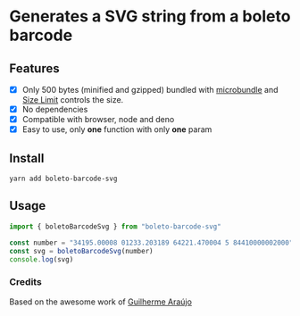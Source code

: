 # Generates a SVG string from a boleto barcode

## Features

- [x] Only 500 bytes (minified and gzipped) bundled with [microbundle](https://github.com/developit/microbundle) and [Size Limit](https://github.com/ai/size-limit) controls the size.
- [x] No dependencies
- [x] Compatible with browser, node and deno
- [x] Easy to use, only **one** function with only **one** param

## Install

`yarn add boleto-barcode-svg`

## Usage

```js
import { boletoBarcodeSvg } from "boleto-barcode-svg"

const number = "34195.00008 01233.203189 64221.470004 5 84410000002000"
const svg = boletoBarcodeSvg(number)
console.log(svg)
```

### Credits

Based on the awesome work of [Guilherme Araújo](https://github.com/guilhermearaujo/boleto.js)
